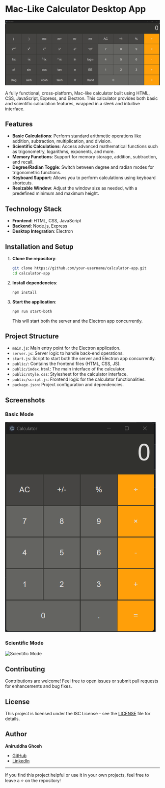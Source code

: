 # Mac-Like Calculator Desktop App

![Calculator Screenshot](output/scientific-mode.png)

A fully functional, cross-platform, Mac-like calculator built using HTML, CSS, JavaScript, Express, and Electron. This calculator provides both basic and scientific calculation features, wrapped in a sleek and intuitive interface.

## Features

- **Basic Calculations**: Perform standard arithmetic operations like addition, subtraction, multiplication, and division.
- **Scientific Calculations**: Access advanced mathematical functions such as trigonometry, logarithms, exponents, and more.
- **Memory Functions**: Support for memory storage, addition, subtraction, and recall.
- **Degree/Radian Toggle**: Switch between degree and radian modes for trigonometric functions.
- **Keyboard Support**: Allows you to perform calculations using keyboard shortcuts.
- **Resizable Window**: Adjust the window size as needed, with a predefined minimum and maximum height.

## Technology Stack

- **Frontend**: HTML, CSS, JavaScript
- **Backend**: Node.js, Express
- **Desktop Integration**: Electron

## Installation and Setup

1. **Clone the repository**:
    ```bash
    git clone https://github.com/your-username/calculator-app.git
    cd calculator-app
    ```

2. **Install dependencies**:
    ```bash
    npm install
    ```

3. **Start the application**:
    ```bash
    npm run start-both
    ```
    This will start both the server and the Electron app concurrently.

## Project Structure

- `main.js`: Main entry point for the Electron application.
- `server.js`: Server logic to handle back-end operations.
- `start.js`: Script to start both the server and Electron app concurrently.
- `public/`: Contains the frontend files (HTML, CSS, JS).
- `public/index.html`: The main interface of the calculator.
- `public/style.css`: Stylesheet for the calculator interface.
- `public/script.js`: Frontend logic for the calculator functionalities.
- `package.json`: Project configuration and dependencies.

## Screenshots

### Basic Mode
![Basic Mode](output/basic-mode.png)

### Scientific Mode
![Scientific Mode](path/to/scientific-mode.png)

## Contributing

Contributions are welcome! Feel free to open issues or submit pull requests for enhancements and bug fixes.

## License

This project is licensed under the ISC License - see the [LICENSE](LICENSE) file for details.

## Author

**Aniruddha Ghosh**
- [GitHub](https://github.com/aniruddha2004)
- [LinkedIn](https://www.linkedin.com/in/aniruddha-ghosh-87428824b/)

---

If you find this project helpful or use it in your own projects, feel free to leave a ⭐ on the repository!
